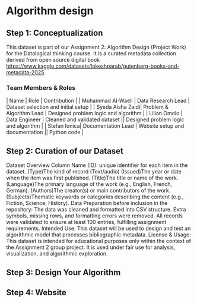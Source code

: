 # Algorithm design
## Step 1: Conceptualization
This dataset is part of our Assignment 2: Algorithm Design (Project Work) for the Datalogical thinking course. It is a curated metadata collection derived from open source digital book https://www.kaggle.com/datasets/lokeshparab/gutenberg-books-and-metadata-2025.
### Team Members & Roles
| Name | Role | Contribution |
| Muhammad Al-Waeli | Data Research Lead | Dataset selection and initial setup |
| Syeda Aisha Zaidi| Problem & Algorithm Lead | Designed problem logic and algorithm |
| Lilian Omolo | Data Engineer | Cleaned and validated dataset || Designed problem logic and algorithm |
| Stefan Ionica| Documentation Lead | Website setup and documentation || Python code |
## Step 2: Curation of our Dataset
Dataset Overview
Column Name 
(ID): unique identifier for each item in the dataset.
(Type)The kind of record  (Text/audio)
(Issued)The year or date when the item was first published.
(Title)The title or name of the work.
(Language)The primary language of the work (e.g., English, French, German).
(Authors)The creator(s) or main contributors of the work.
(Subjects)Thematic keywords or categories describing the content (e.g., Fiction, Science, History).
Data Preparation before inclusion in the repository:
The data was cleaned and formatted into CSV structure.
Extra symbols, missing rows, and formatting errors were removed.
All records were validated to ensure at least 100 entries, fulfilling assignment requirements.
Intended Use:
This dataset will be used to design and test an algorithmic model that processes bibliographic metadata.
License & Usage:
This dataset is intended for educational purposes only within the context of the Assignment 2 group project.
It is used under fair use for analysis, visualization, and algorithmic exploration.

## Step 3: Design Your Algorithm

## Step 4: Website


